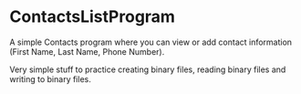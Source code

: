 # ContactsListProgram

A simple Contacts program where you can view or add contact information (First Name, Last Name, Phone Number).

Very simple stuff to practice creating binary files, reading binary files and writing to binary files.
